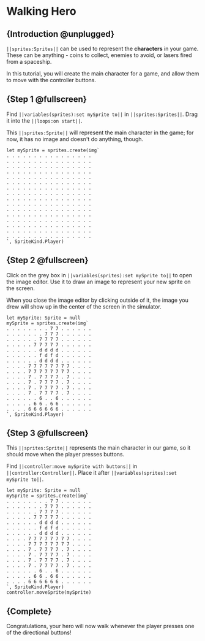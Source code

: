 # Walking Hero

## {Introduction @unplugged}

``||sprites:Sprites||`` can be used to represent the **characters** in your game. These can be anything - coins to collect, enemies to avoid, or lasers fired from a spaceship.

In this tutorial, you will create the main character for a game, and allow them to move with the controller buttons.

## {Step 1 @fullscreen}

Find ``||variables(sprites):set mySprite to||`` in ``||sprites:Sprites||``. Drag it into the ``||loops:on start||``.

This ``||sprites:Sprite||`` will represent the main character in the game; for now, it has no image and doesn't do anything, though.

```blocks
let mySprite = sprites.create(img`
. . . . . . . . . . . . . . . .
. . . . . . . . . . . . . . . .
. . . . . . . . . . . . . . . .
. . . . . . . . . . . . . . . .
. . . . . . . . . . . . . . . .
. . . . . . . . . . . . . . . .
. . . . . . . . . . . . . . . .
. . . . . . . . . . . . . . . .
. . . . . . . . . . . . . . . .
. . . . . . . . . . . . . . . .
. . . . . . . . . . . . . . . .
. . . . . . . . . . . . . . . .
. . . . . . . . . . . . . . . .
. . . . . . . . . . . . . . . .
. . . . . . . . . . . . . . . .
. . . . . . . . . . . . . . . .
`, SpriteKind.Player)
```

## {Step 2 @fullscreen}

Click on the grey box in ``||variables(sprites):set mySprite to||`` to open the image editor. Use it to draw an image to represent your new sprite on the screen.

When you close the image editor by clicking outside of it, the image you drew will show up in the center of the screen in the simulator.

```blocks
let mySprite: Sprite = null
mySprite = sprites.create(img`
. . . . . . . . 7 7 . . . . . .
. . . . . . . 7 7 7 . . . . . .
. . . . . . 7 7 7 7 . . . . . .
. . . . . 7 7 7 7 7 . . . . . .
. . . . . . d d d d . . . . . .
. . . . . . f d f d . . . . . .
. . . . . . d d d d . . . . . .
. . . . 7 7 7 7 7 7 7 7 . . . .
. . . . 7 7 7 7 7 7 7 7 . . . .
. . . . 7 . 7 7 7 7 . 7 . . . .
. . . . 7 . 7 7 7 7 . 7 . . . .
. . . . 7 . 7 7 7 7 . 7 . . . .
. . . . 7 . 7 7 7 7 . 7 . . . .
. . . . . . 6 . . 6 . . . . . .
. . . . . 6 6 . 6 6 . . . . . .
. . . . 6 6 6 6 6 6 . . . . . .
`, SpriteKind.Player)
```

## {Step 3 @fullscreen}

This ``||sprites:Sprite||`` represents the main character in our game, so it should move when the player presses buttons.

Find ``||controller:move mySprite with buttons||`` in ``||controller:Controller||``. Place it after ``||variables(sprites):set mySprite to||``.

```blocks
let mySprite: Sprite = null
mySprite = sprites.create(img`
. . . . . . . . 7 7 . . . . . .
. . . . . . . 7 7 7 . . . . . .
. . . . . . 7 7 7 7 . . . . . .
. . . . . 7 7 7 7 7 . . . . . .
. . . . . . d d d d . . . . . .
. . . . . . f d f d . . . . . .
. . . . . . d d d d . . . . . .
. . . . 7 7 7 7 7 7 7 7 . . . .
. . . . 7 7 7 7 7 7 7 7 . . . .
. . . . 7 . 7 7 7 7 . 7 . . . .
. . . . 7 . 7 7 7 7 . 7 . . . .
. . . . 7 . 7 7 7 7 . 7 . . . .
. . . . 7 . 7 7 7 7 . 7 . . . .
. . . . . . 6 . . 6 . . . . . .
. . . . . 6 6 . 6 6 . . . . . .
. . . . 6 6 6 6 6 6 . . . . . .
`, SpriteKind.Player)
controller.moveSprite(mySprite)
```

## {Complete}

Congratulations, your hero will now walk whenever the player presses one of the directional buttons!